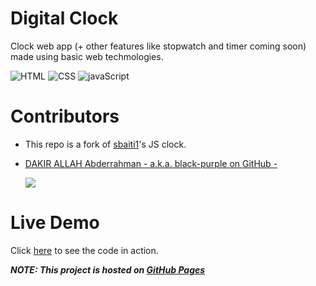 # Digital Clock

Clock web app (+ other features like stopwatch and timer coming soon) made using basic web techmologies.

![HTML](https://img.shields.io/static/v1?label=%20&message=HTML&color=%23E34F26&labelColor=%23ff000000&logo=HTML5)
![CSS](https://img.shields.io/static/v1?label=%20&message=CSS&color=%231572B6&labelColor=%23ff000000&logo=Css3&logoColor=%231572B6)
![javaScript](https://img.shields.io/static/v1?label=%20&message=JavaScript&color=%23F7DF1E&labelColor=%23ff000000&logo=javaScript)



# Contributors
* This repo is a fork of [sbaiti1](https://github.com/sbaiti1/)'s JS clock.
* [DAKIR ALLAH Abderrahman - a.k.a. black-purple on GitHub -](https:/github.com/black-purple)
  
  ![](https://img.shields.io/badge/current%20position-student%2Fdev-purple)


# Live Demo

Click <a href="https://black-purple.github.io/clock/html/" target="_blank">here</a> to see the code in action.

***NOTE: This project is hosted on [GitHub Pages](https://pages.github.com/)***
